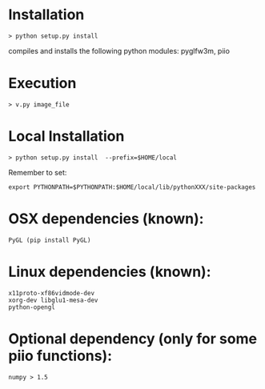 # Installation

    > python setup.py install 


compiles and installs the following python modules: pyglfw3m, piio


# Execution

    > v.py image_file


# Local Installation

    > python setup.py install  --prefix=$HOME/local

Remember to set:

    export PYTHONPATH=$PYTHONPATH:$HOME/local/lib/pythonXXX/site-packages


# OSX dependencies (known):
    PyGL (pip install PyGL)



# Linux dependencies (known):
    x11proto-xf86vidmode-dev
    xorg-dev libglu1-mesa-dev
    python-opengl


# Optional dependency (only for some piio functions):
    numpy > 1.5
